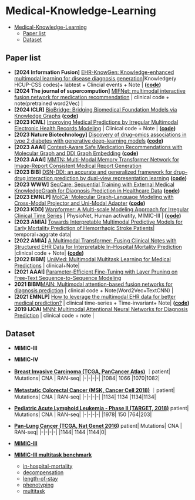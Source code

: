 # Medical-Knowledge-Learning
- [Medical-Knowledge-Learning](#medical-knowledge-learning)
  - [Paper list](#paper-list)
  - [Dataset](#dataset)

## Paper list
* **[2024 Information Fusion]** [EHR-KnowGen: Knowledge-enhanced multimodal learning for disease diagnosis generation](https://www.sciencedirect.com/science/article/pii/S1566253523003858)|Knowledge(y HCUP-CSS codes)+ labtest + Clincial events + Note | **([code](https://github.com/Healthcare-Data-Mining-Laboratory/EHR-KnowGen?utm_source=catalyzex.com))**
* **[2024 The journal of supercompution]** [MIFNet: multimodal interactive fusion network for medication recommendation](https://link.springer.com/content/pdf/10.1007/s11227-024-05908-1.pdf) | clinical code + note(pretrained word2Vec) |
* **[2024 ICLR]** [BioBridge: Bridging Biomedical Foundation Models      via Knowledge Graphs](https://arxiv.org/pdf/2310.03320.pdf) **([code](https://github.com/RyanWangZf/BioBridge))**
* **[2023 ICML]** [Improving Medical Predictions by Irregular Multimodal Electronic Health Records Modeling](https://proceedings.mlr.press/v202/zhang23v.html) | Clinical code + Note | **([code](https://github.com/XZhang97666/MultimodalMIMIC))**
* **[2023 Nature Biotechnology]** [Discovery of drug–omics associations in type 2 diabetes with generative deep-learning models](https://www.nature.com/articles/s41587-022-01520-x#data-availability) **([code](https://github.com/RasmussenLab/MOVE))**
* **[2023 AAAI]** [Context-Aware Safe Medication Recommendations with Molecular Graph and DDI Graph Embedding](https://ojs.aaai.org/index.php/AAAI/article/view/25861) **([code](https://github.com/bit1029public/Carmen))**
* **[2023 AAAI]** [MMTN: Multi-Modal Memory Transformer Network for Image-Report Consistent Medical Report Generation]()
* **[2023 BIB]** [DSN-DDI: an accurate and generalized framework for drug–drug interaction prediction by dual-view representation learning](https://watermark.silverchair.com/bbac597.pdf?token=AQECAHi208BE49Ooan9kkhW_Ercy7Dm3ZL_9Cf3qfKAc485ysgAAA38wggN7BgkqhkiG9w0BBwagggNsMIIDaAIBADCCA2EGCSqGSIb3DQEHATAeBglghkgBZQMEAS4wEQQMeenMZjH3NNwo7bipAgEQgIIDMkTCjyRTb1qRlEvXkBQpN7C5YlmeG67cPm0EH0dgUbfAKJqaGZXnYXAYZ5O__s_FErpbUR1xy43ndj_OB91I4ThdSXesZkN7eZ8V44AKaL-79U3XwZ2USWS1xX7nNd_-pb626pgSnD_NbPOmiQ6Qfx5xi8tKd4ICYrvsEzwMH03unC0FZWUHF1RUvK5zvVuZn3K2tnMCWlsda0iyYpARisWYd1otHioNFNFSTDDMPTlhwSaxsocDBl8c4266VuoEq0aH7groJCw33z8NUXAZrL6rXzDYydn-2sv4ofcQ2rYEpNsLWLvF15PF7bYeAKRUGRsoei6ljmeMCyEPkbumE4s1ARWHpBs56xBW7rWMTaREqn1qhiHMKm9wb8D7W6JNsteS5MCyenEY5h7GyDj8YDB8bTjU8KsZpgNoCRuYIeO3UG1ZY8mnXPZ1fPS1Po6gctN5LVMFC2Iw3mihjIe-UlZWh8bxoeT17H9SJhLQBMVGfg50KJgTScOMFywo0oKIC2Ey4fY0XaRS4Cl9Y0c3e1Ku72L8vK8ZWNnd79LAHc4gCfX0D4OvMCYdbs2WxOMzaYEhLzlHQeFe2yP8H0rR_gxxDAFqNErksknOViX9nkwKTRxZc3Lhck1gPLUeYpCpwfAi8SCf9G8a1iyUA_VQqdXTKyrzLVOPway-ye7mH2G-aRlazzgccarkVOALFxGOfSTGpZ2O5WdgSqwASwnGJO_eWlRdyby-sYwO4fJ1fa2-0OgVwMKXAwVJO4HB8207p78zlgUU8D3dKBCa9SjweZVCkx_ZkHQS7eZ_0g30G2YwCeafzjpdkmyYnONtaX50J7uNvquclmbwLkUZsXkfwn_KFRaEq5Inxi10927DsdTgqI7XTLjTZZ7h9V0vawqHUBac6l8uqoPbz81zDE6WFj0QyGYkdT8sEbcE4BzypLvAUZyIYUkgF-lwmG0zv7tcZLR_Ic7rZ_aZzguio1QpKENhXH6PjWbK8u_ClaRyBX0aUa_E4E5zl0Z8o4L9X_V3P9obT4UsbtRTbx-GdCCsaDBsW7XrBcVfIB1QXr2Fp6ShA29qCzciu7YKYoiTvWRpKnwB) **([code](https://github.com/microsoft/Drug-Interaction-Research/tree/DSN-DDI-for-DDI-Prediction))**
* **[2023 WWW]** [SeqCare: Sequential Training with External Medical KnowledgeGraph for Diagnosis Prediction in Healthcare Data](https://dl.acm.org/doi/pdf/10.1145/3543507.3583543) **([code](https://github.com/xyxpku/SeqCare))**
* **[2023 EMNLP]** [MolCA: Molecular Graph-Language Modeling with Cross-Modal Projector and Uni-Modal Adapter](https://aclanthology.org/2023.emnlp-main.966v2.pdf) **([code](https://github.com/acharkq/MolCA))**
*  **[2023 KDD]** [Warpformer: A Multi-scale Modeling Approach for Irregular Clinical Time Series](https://arxiv.org/abs/2306.09368) | PhysioNet, Human activatity, MIMIC-III | **([code](https://github.com/imJiawen/Warpformer))**
*  **[2023 AMIA]** [Towards Interpretable Multimodal Predictive Models for Early Mortality Prediction of Hemorrhagic Stroke Patients](https://www.ncbi.nlm.nih.gov/pmc/articles/PMC10283097/)| temporal+aggrate data|
*  **[2022 AMIA]** [A Multimodal Transformer: Fusing Clinical Notes with Structured EHR Data for Interpretable In-Hospital Mortality Prediction](https://www.ncbi.nlm.nih.gov/pmc/articles/PMC10148371/) |clinical code + Note| **([code](https://github.com/weimin17/Multimodal_Transformer))**
*  **[2022 BIBM]** [UniMed: Multimodal Multitask Learning for Medical Predictions](https://ieeexplore.ieee.org/abstract/document/9995044/) | clinical+Note|
* **[2021 AAAI]** [Parameter-Efficient Fine-Tuning with Layer Pruning on Free-Text Sequence-to-Sequence Modeling](https://ojs.aaai.org/index.php/AAAI/article/view/17260) 
* **2021 BIBM**[MAIN: Multimodal attention-based fusion networks for diagnosis prediction](https://ieeexplore.ieee.org/abstract/document/9669634/) | clinical code + Note(Word2Vec+TextCNN) |
* **[2021 EMNLP]** [How to leverage the multimodal EHR data for better medical prediction?](https://aclanthology.org/2021.emnlp-main.329/) | clinical time-series + Time-invariant+ Note| **([code](https://github.com/emnlp-mimic/mimic?utm_source=catalyzex.com))**
* **2019 IJCAI** [MNN: Multimodal Attentional Neural Networks for Diagnosis Prediction](https://www.ijcai.org/Proceedings/2019/0823.pdf) | clinical code + note |
  

## Dataset
* **MIMIC-III**
* **MIMIC-IV**
* **[Breast Invasive Carcinoma (TCGA, PanCancer Atlas)](https://www.cbioportal.org/study/summary?id=brca_tcga_pan_can_atlas_2018)**
  ｜patient| Mutations| CNA | RAN-seq|
  |-|-|-|-|
  |1084| 1066 |1070|1082|
  
* **[Metastatic Colorectal Cancer (MSK, Cancer Cell 2018)](https://www.cbioportal.org/study/summary?id=crc_msk_2017)**
  ｜patient| Mutations| CNA | RAN-seq|
  |-|-|-|-|
  |1134| 1134 |1134|1134|
* **[Pediatric Acute Lymphoid Leukemia - Phase II (TARGET, 2018)](https://www.cbioportal.org/study?id=all_phase2_target_2018_pub)**
  patient| Mutations| CNA | RAN-seq|
  |-|-|-|-|
  |1978| 150 |764|203|
  
* **[Pan-Lung Cancer (TCGA, Nat Genet 2016)](https://www.cbioportal.org/study?id=nsclc_tcga_broad_2016)**
  patient| Mutations| CNA | RAN-seq|
  |-|-|-|-|
  |1144| 1144 |1144|0|
* **[MIMIC-III](https://physionet.org/content/mimiciii/1.4/)**
* **[MIMIC-III multitask benchmark](https://github.com/YerevaNN/mimic3-benchmarks/tree/master)**
  * [in-hospital-mortality](https://github.com/YerevaNN/mimic3-benchmarks/blob/master/mimic3benchmark/scripts/create_in_hospital_mortality.py)
  * [decompensation](https://github.com/YerevaNN/mimic3-benchmarks/blob/master/mimic3benchmark/scripts/create_decompensation.py)
  * [length-of-stay](https://github.com/YerevaNN/mimic3-benchmarks/blob/master/mimic3benchmark/scripts/create_length_of_stay.py)
  * [phenotyping](https://github.com/YerevaNN/mimic3-benchmarks/blob/master/mimic3benchmark/scripts/create_phenotyping.py)
  * [multitask](https://github.com/YerevaNN/mimic3-benchmarks/blob/master/mimic3benchmark/scripts/create_multitask.py)